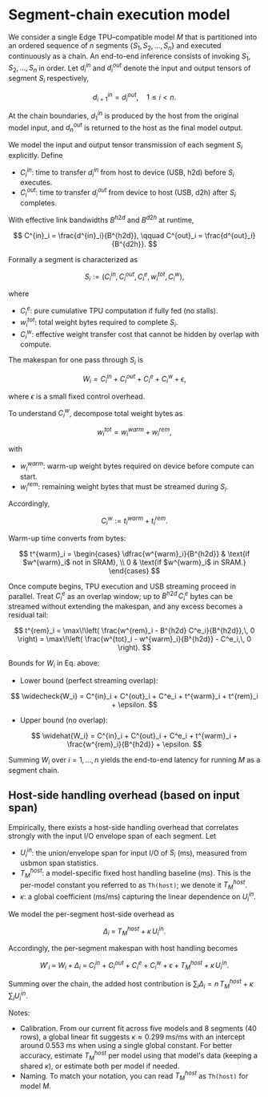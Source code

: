 # Segment-chain execution model

We consider a single Edge TPU–compatible model $M$ that is partitioned into an ordered sequence of $n$ segments $\{S_1, S_2, \ldots, S_n\}$ and executed continuously as a chain. An end-to-end inference consists of invoking $S_1, S_2, \ldots, S_n$ in order. Let $d^{in}_i$ and $d^{out}_i$ denote the input and output tensors of segment $S_i$ respectively,

$$ d^{in}_{i+1} = d^{out}_i, \quad 1 \le i < n. $$

At the chain boundaries, $d^{in}_1$ is produced by the host from the original model input, and $d^{out}_n$ is returned to the host as the final model output.

We model the input and output tensor transmission of each segment $S_i$ explicitly. Define

- $C^{in}_i$: time to transfer $d^{in}_i$ from host to device (USB, h2d) before $S_i$ executes.
- $C^{out}_i$: time to transfer $d^{out}_i$ from device to host (USB, d2h) after $S_i$ completes.

With effective link bandwidths $B^{h2d}$ and $B^{d2h}$ at runtime,

$$ C^{in}_i = \frac{d^{in}_i}{B^{h2d}}, \qquad C^{out}_i = \frac{d^{out}_i}{B^{d2h}}. $$

Formally a segment is characterized as

$$ S_i := ( C^{in}_i, C^{out}_i, C^e_i, w^{tot}_i, C^{w}_i ), $$

where

- $C^e_i$: pure cumulative TPU computation if fully fed (no stalls).
- $w^{tot}_i$: total weight bytes required to complete $S_i$.
- $C^{w}_i$: effective weight transfer cost that cannot be hidden by overlap with compute.

The makespan for one pass through $S_i$ is

$$ W_i = C^{in}_i + C^{out}_i + C^e_i + C^w_i + \epsilon, $$

where $\epsilon$ is a small fixed control overhead.

To understand $C^w_i$, decompose total weight bytes as

$$ w^{tot}_i = w^{warm}_i + w^{rem}_i, $$

with

- $w^{warm}_i$: warm-up weight bytes required on device before compute can start.
- $w^{rem}_i$: remaining weight bytes that must be streamed during $S_i$.

Accordingly,

$$ C^w_i := t^{warm}_i + t^{rem}_i. $$

Warm-up time converts from bytes:

$$
 t^{warm}_i = 
 \begin{cases}
  \dfrac{w^{warm}_i}{B^{h2d}} & \text{if $w^{warm}_i$ not in SRAM}, \\
  0 & \text{if $w^{warm}_i$ in SRAM.}
 \end{cases}
$$

Once compute begins, TPU execution and USB streaming proceed in parallel. Treat $C^e_i$ as an overlap window; up to $B^{h2d}\, C^e_i$ bytes can be streamed without extending the makespan, and any excess becomes a residual tail:

$$
 t^{rem}_i = \max\!\left( \frac{w^{rem}_i - B^{h2d} C^e_i}{B^{h2d}},\, 0 \right)
 = \max\!\left( \frac{w^{tot}_i - w^{warm}_i}{B^{h2d}} - C^e_i,\, 0 \right).
$$

Bounds for $W_i$ in Eq. above:

- Lower bound (perfect streaming overlap):

$$ \widecheck{W_i} = C^{in}_i + C^{out}_i + C^e_i + t^{warm}_i + t^{rem}_i + \epsilon. $$

- Upper bound (no overlap):

$$ \widehat{W_i} = C^{in}_i + C^{out}_i + C^e_i + t^{warm}_i + \frac{w^{rem}_i}{B^{h2d}} + \epsilon. $$

Summing $W_i$ over $i=1,\dots,n$ yields the end-to-end latency for running $M$ as a segment chain.


## Host-side handling overhead (based on input span)

Empirically, there exists a host-side handling overhead that correlates strongly with the input I/O envelope span of each segment. Let

- $U^{in}_i$: the union/envelope span for input I/O of $S_i$ (ms), measured from usbmon span statistics.
- $T^{host}_M$: a model-specific fixed host handling baseline (ms). This is the per-model constant you referred to as `Th(host)`; we denote it $T^{host}_M$.
- $\kappa$: a global coefficient (ms/ms) capturing the linear dependence on $U^{in}_i$.

We model the per-segment host-side overhead as

$$
\Delta_i \;=\; T^{host}_M \; + \; \kappa\, U^{in}_i.
$$

Accordingly, the per-segment makespan with host handling becomes

$$
W'_i \;=\; W_i \; + \; \Delta_i \;=\; C^{in}_i + C^{out}_i + C^e_i + C^{w}_i + \epsilon \; + \; T^{host}_M \; + \; \kappa\, U^{in}_i.
$$

Summing over the chain, the added host contribution is $\sum_i \Delta_i = n\,T^{host}_M + \kappa\, \sum_i U^{in}_i$.

Notes:

- Calibration. From our current fit across five models and 8 segments (40 rows), a global linear fit suggests $\kappa \approx 0.299\;\mathrm{ms/ms}$ with an intercept around $0.553\;\mathrm{ms}$ when using a single global constant. For better accuracy, estimate $T^{host}_M$ per model using that model's data (keeping a shared $\kappa$), or estimate both per model if needed.
- Naming. To match your notation, you can read $T^{host}_M$ as `Th(host)` for model $M$.
